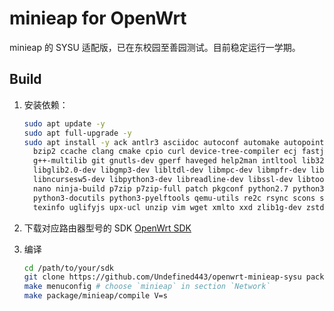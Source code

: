 # minieap for OpenWrt

minieap 的 SYSU 适配版，已在东校园至善园测试。目前稳定运行一学期。

## Build

1. 安装依赖：

   ```sh
   sudo apt update -y
   sudo apt full-upgrade -y
   sudo apt install -y ack antlr3 asciidoc autoconf automake autopoint binutils bison build-essential \
     bzip2 ccache clang cmake cpio curl device-tree-compiler ecj fastjar flex gawk gettext gcc-multilib \
     g++-multilib git gnutls-dev gperf haveged help2man intltool lib32gcc-s1 libc6-dev-i386 libelf-dev \
     libglib2.0-dev libgmp3-dev libltdl-dev libmpc-dev libmpfr-dev libncurses5-dev libncursesw5 \
     libncursesw5-dev libpython3-dev libreadline-dev libssl-dev libtool lld llvm lrzsz mkisofs msmtp \
     nano ninja-build p7zip p7zip-full patch pkgconf python2.7 python3 python3-pip python3-ply \
     python3-docutils python3-pyelftools qemu-utils re2c rsync scons squashfs-tools subversion swig \
     texinfo uglifyjs upx-ucl unzip vim wget xmlto xxd zlib1g-dev zstd
   ```

2. 下载对应路由器型号的 SDK [OpenWrt SDK](https://downloads.openwrt.org/)

3. 编译

   ```sh
   cd /path/to/your/sdk
   git clone https://github.com/Undefined443/openwrt-minieap-sysu package/minieap
   make menuconfig # choose `minieap` in section `Network`
   make package/minieap/compile V=s
   ```
